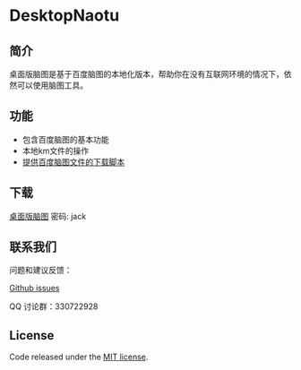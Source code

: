 # DesktopNaotu

## 简介

桌面版脑图是基于百度脑图的本地化版本，帮助你在没有互联网环境的情况下，依然可以使用脑图工具。

## 功能
- 包含百度脑图的基本功能
- 本地km文件的操作
- [提供百度脑图文件的下载脚本](doc/Help.md)


## 下载
[桌面版脑图](https://pan.baidu.com/s/1hst3Ihm) 密码: jack


## 联系我们
问题和建议反馈：

[Github issues](https://github.com/topcss/DesktopNaotu/issues)

QQ 讨论群：330722928


## License
Code released under the [MIT license](LICENSE).

